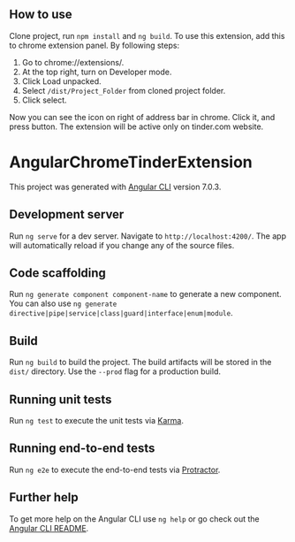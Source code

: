 ## How to use
Clone project, run `npm install` and `ng build`.
To use this extension, add this to chrome extension panel. By following steps:

1. Go to chrome://extensions/.
2. At the top right, turn on Developer mode.
3. Click Load unpacked.
4. Select `/dist/Project_Folder` from cloned project folder.
5. Click select.

Now you can see the icon on right of address bar in chrome. Click it, and press button. The extension will be active only on tinder.com website.




# AngularChromeTinderExtension

This project was generated with [Angular CLI](https://github.com/angular/angular-cli) version 7.0.3.

## Development server

Run `ng serve` for a dev server. Navigate to `http://localhost:4200/`. The app will automatically reload if you change any of the source files.

## Code scaffolding

Run `ng generate component component-name` to generate a new component. You can also use `ng generate directive|pipe|service|class|guard|interface|enum|module`.

## Build

Run `ng build` to build the project. The build artifacts will be stored in the `dist/` directory. Use the `--prod` flag for a production build.

## Running unit tests

Run `ng test` to execute the unit tests via [Karma](https://karma-runner.github.io).

## Running end-to-end tests

Run `ng e2e` to execute the end-to-end tests via [Protractor](http://www.protractortest.org/).

## Further help

To get more help on the Angular CLI use `ng help` or go check out the [Angular CLI README](https://github.com/angular/angular-cli/blob/master/README.md).
